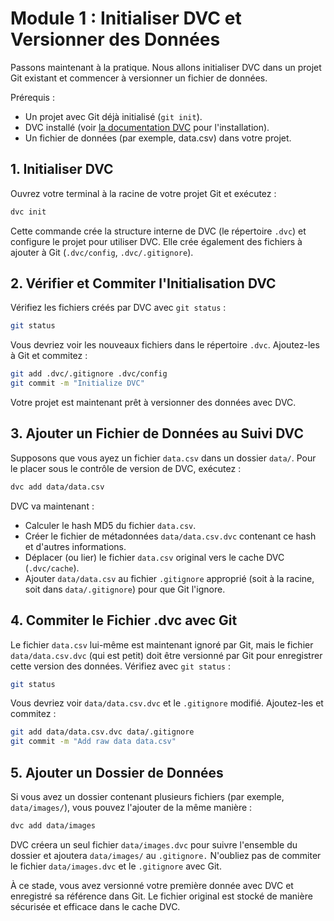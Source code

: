 # Module 1 : Initialiser DVC et Versionner des Données

Passons maintenant à la pratique. Nous allons initialiser DVC dans un projet Git existant et commencer à versionner un fichier de données.

Prérequis :
- Un projet avec Git déjà initialisé (`git init`).
- DVC installé (voir [la documentation DVC](https://dvc.org/doc/install) pour l'installation).
- Un fichier de données (par exemple, data.csv) dans votre projet.


## 1. Initialiser DVC

Ouvrez votre terminal à la racine de votre projet Git et exécutez :
```bash
dvc init
```

Cette commande crée la structure interne de DVC (le répertoire `.dvc`) et configure le projet pour utiliser DVC. Elle crée également des fichiers à ajouter à Git (`.dvc/config`, `.dvc/.gitignore`).

## 2.  Vérifier et Commiter l'Initialisation DVC
Vérifiez les fichiers créés par DVC avec `git status` :
```bash
git status
```
Vous devriez voir les nouveaux fichiers dans le répertoire `.dvc`. 
Ajoutez-les à Git et commitez :
```bash
git add .dvc/.gitignore .dvc/config
git commit -m "Initialize DVC"
```

Votre projet est maintenant prêt à versionner des données avec DVC.


## 3. Ajouter un Fichier de Données au Suivi DVC
Supposons que vous ayez un fichier `data.csv` dans un dossier `data/`. Pour le placer sous le contrôle de version de DVC, exécutez :
```bash
dvc add data/data.csv
```
DVC va maintenant :

- Calculer le hash MD5 du fichier `data.csv`.
- Créer le fichier de métadonnées `data/data.csv.dvc` contenant ce hash et d'autres informations.
- Déplacer (ou lier) le fichier `data.csv` original vers le cache DVC (`.dvc/cache`).
- Ajouter `data/data.csv` au fichier `.gitignore` approprié (soit à la racine, soit dans `data/.gitignore`) pour que Git l'ignore.



## 4. Commiter le Fichier .dvc avec Git
Le fichier `data.csv` lui-même est maintenant ignoré par Git, mais le fichier `data/data.csv.dvc` (qui est petit) doit être versionné par Git pour enregistrer cette version des données. Vérifiez avec `git status` :
```bash
git status
```
Vous devriez voir `data/data.csv.dvc` et le `.gitignore` modifié. Ajoutez-les et commitez :
```bash
git add data/data.csv.dvc data/.gitignore
git commit -m "Add raw data data.csv"
```

## 5. Ajouter un Dossier de Données
Si vous avez un dossier contenant plusieurs fichiers (par exemple, `data/images/`), vous pouvez l'ajouter de la même manière :
```bash
dvc add data/images
```
DVC créera un seul fichier `data/images.dvc` pour suivre l'ensemble du dossier et ajoutera `data/images/` au `.gitignore.` N'oubliez pas de commiter le fichier `data/images.dvc` et le `.gitignore` avec Git.

À ce stade, vous avez versionné votre première donnée avec DVC et enregistré sa référence dans Git. Le fichier original est stocké de manière sécurisée et efficace dans le cache DVC.